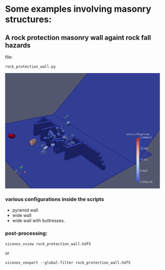 # Some examples involving masonry structures:


## A rock protection masonry wall againt rock fall hazards
   file:

	rock_protection_wall.py

![Protection masonry wall against rock fall](rock_protection_wall.jpg)

### various configurations inside the scripts
  - pyramid wall
  - wide wall
  - wide wall with buttresses.

### post-processing:

	siconos_vview rock_protection_wall.hdf5
or

	siconos_vexport --global-filter rock_protection_wall.hdf5
 